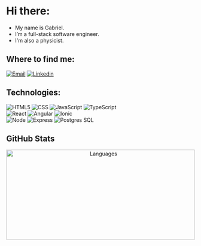 # Hi there:

- My name is Gabriel.
- I’m a full-stack software engineer.
- I'm also a physicist.

## Where to find me:

[![Email](https://img.shields.io/badge/Gmail-D14836?style=for-the-badge&logo=gmail&logoColor=white)](mailto:al2012.163.torres@gmail.com) 
[![Linkedin](https://img.shields.io/badge/LinkedIn-0077B5?style=for-the-badge&logo=linkedin&logoColor=white)](https://www.linkedin.com/in/gtorres95/?locale=en_US)

## Technologies:

<div>
  <img src="https://img.shields.io/badge/HTML-E34F26?style=for-the-badge&logo=html5&logoColor=FFF" alt="HTML5"  />
  <img src="https://img.shields.io/badge/CSS-1572B6?style=for-the-badge&logo=css&logoColor=FFF" alt="CSS"  />
  <img src="https://img.shields.io/badge/JavaScript-F7DF1E?style=for-the-badge&logo=javascript&logoColor=000" alt="JavaScript"  />
  <img src="https://img.shields.io/badge/TypeScript-007ACC?style=for-the-badge&logo=typescript&logoColor=FFF" alt="TypeScript"  />
</div>
<div>
  <img src="https://img.shields.io/badge/React-20232A?style=for-the-badge&logo=react&logoColor=61DAFB" alt="React"  />
  <img src="https://img.shields.io/badge/Angular-DD1D16?style=for-the-badge&logo=angular&logoColor=FFFFFF" alt="Angular"  />
  <img src="https://img.shields.io/badge/Ionic-000000?style=for-the-badge&logo=ionic&logoColor=FFFFFF" alt="Ionic"  />
</div>
<div>
  <img src="https://img.shields.io/badge/Node.js-43853D?style=for-the-badge&logo=node.js&logoColor=FFF" alt="Node"  />
  <img src="https://img.shields.io/badge/Express.js-404D59?style=for-the-badge&logo=express&logoColor=FFF" alt="Express"  />
  <img src="https://img.shields.io/badge/PostgreSQL-316192?style=for-the-badge&logo=postgresql&logoColor=FFF" alt="Postgres SQL"  />
</div>
  
## GitHub Stats

<div align="center">
  <img src="https://github-readme-stats.vercel.app/api/top-langs/?username=gmtorres95&hide=html&layout=compact&theme=tokyonight" alt="Languages" height="240px" width="100%" />
</div>
